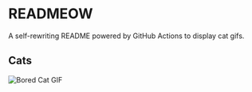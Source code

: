 # READMEOW

A self-rewriting README powered by GitHub Actions to display cat gifs.

## Cats

![Bored Cat GIF](https://media1.giphy.com/media/v1.Y2lkPTlhY2QwMmRhcDVxdTAzcHl3Y2ozY21hcmxzb2tmZmtkY3Ezb21xdXM5amZ3c21yNiZlcD12MV9naWZzX3NlYXJjaCZjdD1n/mlvseq9yvZhba/200.gif)
